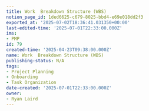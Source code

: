 ```yaml
---
title: Work  Breakdown Structure (WBS)
notion_page_id: 1ded6625-c679-8025-bbd4-e69e018dd2f3
exported_at: '2025-07-02T18:36:41.031350+00:00'
last-edited-time: '2025-07-01T22:33:00.000Z'
ims:
- PMP
id: 79
created-time: '2025-04-23T09:38:00.000Z'
name: Work  Breakdown Structure (WBS)
publishing-status: N/A
tags:
- Project Planning
- Onboarding
- Task Organization
date-created: '2025-07-01T22:33:00.000Z'
owner:
- Ryan Laird
---
```


